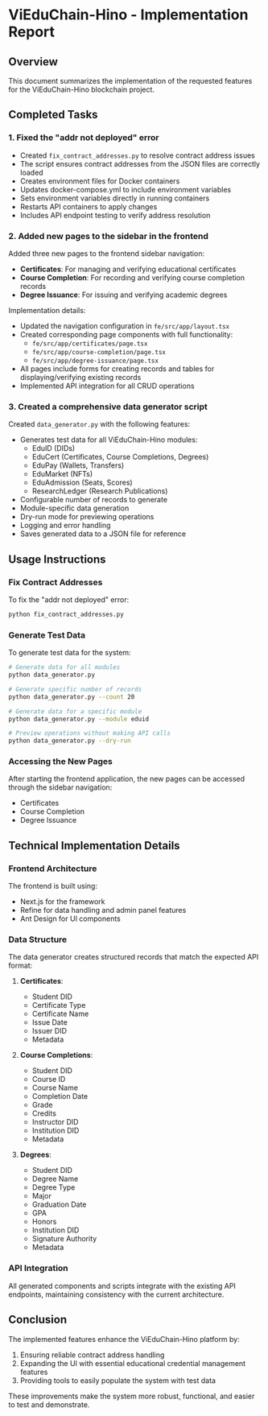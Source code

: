 # ViEduChain-Hino - Implementation Report

## Overview
This document summarizes the implementation of the requested features for the ViEduChain-Hino blockchain project.

## Completed Tasks

### 1. Fixed the "addr not deployed" error
- Created `fix_contract_addresses.py` to resolve contract address issues
- The script ensures contract addresses from the JSON files are correctly loaded
- Creates environment files for Docker containers
- Updates docker-compose.yml to include environment variables
- Sets environment variables directly in running containers
- Restarts API containers to apply changes
- Includes API endpoint testing to verify address resolution

### 2. Added new pages to the sidebar in the frontend
Added three new pages to the frontend sidebar navigation:
- **Certificates**: For managing and verifying educational certificates
- **Course Completion**: For recording and verifying course completion records
- **Degree Issuance**: For issuing and verifying academic degrees

Implementation details:
- Updated the navigation configuration in `fe/src/app/layout.tsx`
- Created corresponding page components with full functionality:
  - `fe/src/app/certificates/page.tsx`
  - `fe/src/app/course-completion/page.tsx`
  - `fe/src/app/degree-issuance/page.tsx`
- All pages include forms for creating records and tables for displaying/verifying existing records
- Implemented API integration for all CRUD operations

### 3. Created a comprehensive data generator script
Created `data_generator.py` with the following features:
- Generates test data for all ViEduChain-Hino modules:
  - EduID (DIDs)
  - EduCert (Certificates, Course Completions, Degrees)
  - EduPay (Wallets, Transfers)
  - EduMarket (NFTs)
  - EduAdmission (Seats, Scores)
  - ResearchLedger (Research Publications)
- Configurable number of records to generate
- Module-specific data generation
- Dry-run mode for previewing operations
- Logging and error handling
- Saves generated data to a JSON file for reference

## Usage Instructions

### Fix Contract Addresses
To fix the "addr not deployed" error:
```bash
python fix_contract_addresses.py
```

### Generate Test Data
To generate test data for the system:
```bash
# Generate data for all modules
python data_generator.py

# Generate specific number of records
python data_generator.py --count 20

# Generate data for a specific module
python data_generator.py --module eduid

# Preview operations without making API calls
python data_generator.py --dry-run
```

### Accessing the New Pages
After starting the frontend application, the new pages can be accessed through the sidebar navigation:
- Certificates
- Course Completion
- Degree Issuance

## Technical Implementation Details

### Frontend Architecture
The frontend is built using:
- Next.js for the framework
- Refine for data handling and admin panel features
- Ant Design for UI components

### Data Structure
The data generator creates structured records that match the expected API format:

1. **Certificates**:
   - Student DID
   - Certificate Type
   - Certificate Name
   - Issue Date
   - Issuer DID
   - Metadata

2. **Course Completions**:
   - Student DID
   - Course ID
   - Course Name
   - Completion Date
   - Grade
   - Credits
   - Instructor DID
   - Institution DID
   - Metadata

3. **Degrees**:
   - Student DID
   - Degree Name
   - Degree Type
   - Major
   - Graduation Date
   - GPA
   - Honors
   - Institution DID
   - Signature Authority
   - Metadata

### API Integration
All generated components and scripts integrate with the existing API endpoints, maintaining consistency with the current architecture.

## Conclusion
The implemented features enhance the ViEduChain-Hino platform by:
1. Ensuring reliable contract address handling
2. Expanding the UI with essential educational credential management features
3. Providing tools to easily populate the system with test data

These improvements make the system more robust, functional, and easier to test and demonstrate.
